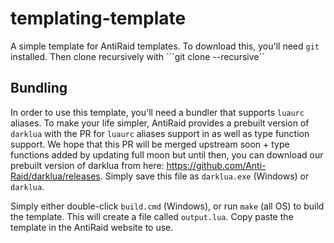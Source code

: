 # templating-template

A simple template for AntiRaid templates. To download this, you'll need ``git`` installed. Then clone recursively with ```git clone --recursive``

## Bundling

In order to use this template, you'll need a bundler that supports ``luaurc`` aliases. To make your life simpler, AntiRaid provides a prebuilt version of ``darklua`` with the PR for ``luaurc`` aliases support in as well as type function support. We hope that this PR will be merged upstream soon + type functions added by updating full moon but until then, you can download our prebuilt version of darklua from here: https://github.com/Anti-Raid/darklua/releases. Simply save this file as ``darklua.exe`` (Windows) or ``darklua``.

Simply either double-click ``build.cmd`` (Windows), or run ``make`` (all OS) to build the template. This will create a file called ``output.lua``. Copy paste the template in the AntiRaid website to use.